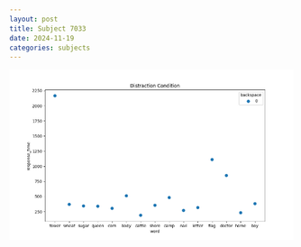```yaml
---
layout: post
title: Subject 7033
date: 2024-11-19
categories: subjects
---
```


![](data/7033/run-4/7033_rt_acc_fuzzy_delay.png)
